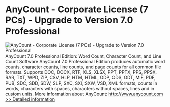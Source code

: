 # AnyCount - Corporate License (7 PCs) - Upgrade to Version 7.0 Professional
![AnyCount - Corporate License (7 PCs) - Upgrade to Version 7.0 Professional](https://mycommerce.akamaized.net/api/pimages/P300297653/BIG/300297653.GIF)
AnyCount 7.0 Professional Edition: Word Count, Character Count, and Line Count Software
AnyCount 7.0 Professional Edition produces automatic word counts, character counts, line counts, and page counts for all common file formats. Supports DOC, DOCX, RTF, XLS, XLSX, PPT, PPTX, PPS, PPSX, RAR, TXT, WPD, ZIP, CSV, HLP, HTM, HTML, ODP, ODS, ODT, MIF, PDF, PUB, SDC, SDD, SDW, SLP, SXC, SXI, SXW, VSD, XML formats, counts in words, characters with spaces, characters without spaces, lines and in custom units.
More information about AnyCount: http://www.anycount.com
[>> Detailed information](https://secure.shareit.com/shareit/product.html?productid=300297653&affiliateid=200057808)